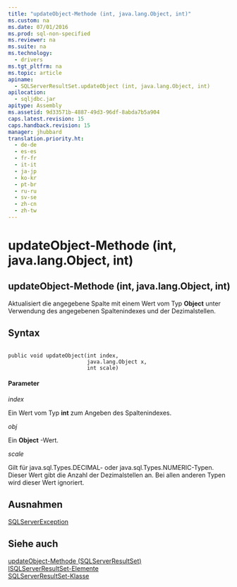 ```yaml
---
title: "updateObject-Methode (int, java.lang.Object, int)"
ms.custom: na
ms.date: 07/01/2016
ms.prod: sql-non-specified
ms.reviewer: na
ms.suite: na
ms.technology: 
  - drivers
ms.tgt_pltfrm: na
ms.topic: article
apiname: 
  - SQLServerResultSet.updateObject (int, java.lang.Object, int)
apilocation: 
  - sqljdbc.jar
apitype: Assembly
ms.assetid: 9d33571b-4887-49d3-96df-8abda7b5a904
caps.latest.revision: 15
caps.handback.revision: 15
manager: jhubbard
translation.priority.ht: 
  - de-de
  - es-es
  - fr-fr
  - it-it
  - ja-jp
  - ko-kr
  - pt-br
  - ru-ru
  - sv-se
  - zh-cn
  - zh-tw
---
```

# updateObject-Methode (int, java.lang.Object, int)
    
## updateObject\-Methode \(int, java.lang.Object, int\)  
 Aktualisiert die angegebene Spalte mit einem Wert vom Typ **Object** unter Verwendung des angegebenen Spaltenindexes und der Dezimalstellen.  
  
## Syntax  
  
```  
  
public void updateObject(int index,  
                         java.lang.Object x,  
                         int scale)  
```  
  
#### Parameter  
 *index*  
  
 Ein Wert vom Typ **int** zum Angeben des Spaltenindexes.  
  
 *obj*  
  
 Ein **Object** \-Wert.  
  
 *scale*  
  
 Gilt für java.sql.Types.DECIMAL\- oder java.sql.Types.NUMERIC\-Typen. Dieser Wert gibt die Anzahl der Dezimalstellen an. Bei allen anderen Typen wird dieser Wert ignoriert.  
  
## Ausnahmen  
 [SQLServerException](../content/SQLServerException-Class.md)  
  
## Siehe auch  
 [updateObject-Methode &#40;SQLServerResultSet&#41;](../content/updateObject-Method--SQLServerResultSet-.md)   
 [ISQLServerResultSet-Elemente](../content/SQLServerResultSet-Members.md)   
 [SQLServerResultSet-Klasse](../content/SQLServerResultSet-Class.md)  
  
  